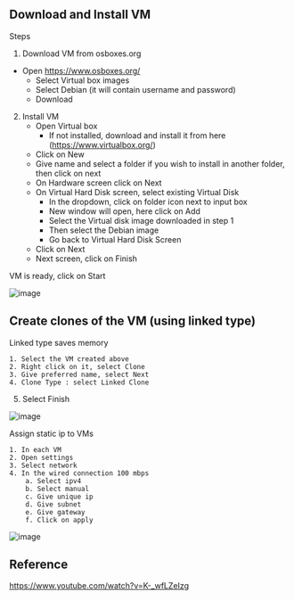 ## Download and Install VM
Steps

1. Download VM from osboxes.org
  - Open https://www.osboxes.org/
	- Select Virtual box images
	- Select Debian (it will contain username and password)
	- Download
2. Install VM
	- Open Virtual box 
		- If not installed, download and install it from here (https://www.virtualbox.org/)
	- Click on New
	- Give name and select a folder if you wish to install in another folder, then click on next
	- On Hardware  screen click on Next
	- On Virtual Hard Disk screen, select existing Virtual Disk
		- In the dropdown, click on folder icon next to input box
		- New window will open, here click on Add
		- Select the Virtual disk image downloaded in step 1
		- Then select the Debian image 
		- Go back to Virtual Hard Disk Screen
	- Click on Next
	- Next screen, click on Finish

VM is ready, click on Start

![image](https://github.com/user-attachments/assets/40fc7fcc-887a-4cc1-95e0-023fdf4d9c46)


## Create clones of the VM (using linked type)

Linked type saves memory

	1. Select the VM created above
	2. Right click on it, select Clone
	3. Give preferred name, select Next
	4. Clone Type : select Linked Clone
  5. Select Finish

![image](https://github.com/user-attachments/assets/d75dd83c-d784-4825-8cd6-e8aba201af5d)


Assign static ip to VMs

	1. In each VM
	2. Open settings
	3. Select network
	4. In the wired connection 100 mbps
		a. Select ipv4
		b. Select manual
		c. Give unique ip
		d. Give subnet
		e. Give gateway
		f. Click on apply

![image](https://github.com/user-attachments/assets/1d51ac6d-df3a-4c63-a2c8-65c9ac9ec6ec)

## Reference
https://www.youtube.com/watch?v=K-_wfLZeIzg 


